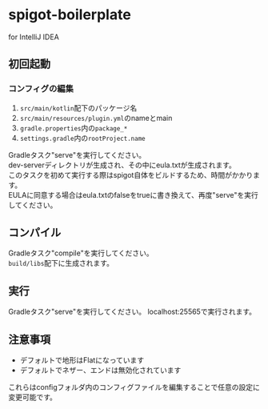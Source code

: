 # spigot-boilerplate
for IntelliJ IDEA

## 初回起動
### コンフィグの編集
1. `src/main/kotlin`配下のパッケージ名
1. `src/main/resources/plugin.yml`のnameとmain
1. `gradle.properties`内の`package_*`
1. `settings.gradle`内の`rootProject.name`

Gradleタスク"serve"を実行してください。    
dev-serverディレクトリが生成され、その中にeula.txtが生成されます。    
このタスクを初めて実行する際はspigot自体をビルドするため、時間がかかります。    
EULAに同意する場合はeula.txtのfalseをtrueに書き換えて、再度"serve"を実行してください。    

## コンパイル
Gradleタスク"compile"を実行してください。    
`build/libs`配下に生成されます。

## 実行
Gradleタスク"serve"を実行してください。
localhost:25565で実行されます。 

## 注意事項
- デフォルトで地形はFlatになっています
- デフォルトでネザー、エンドは無効化されています

これらはconfigフォルダ内のコンフィグファイルを編集することで任意の設定に変更可能です。

